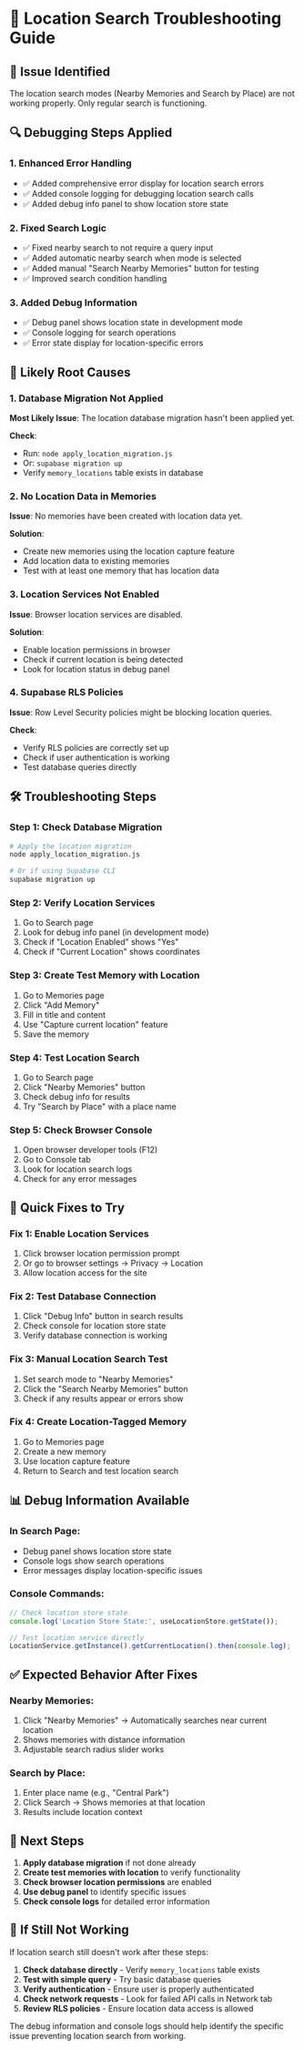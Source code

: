 # 🔧 Location Search Troubleshooting Guide

## 🚨 **Issue Identified**

The location search modes (Nearby Memories and Search by Place) are not working properly. Only regular search is functioning.

## 🔍 **Debugging Steps Applied**

### **1. Enhanced Error Handling**
- ✅ Added comprehensive error display for location search errors
- ✅ Added console logging for debugging location search calls
- ✅ Added debug info panel to show location store state

### **2. Fixed Search Logic**
- ✅ Fixed nearby search to not require a query input
- ✅ Added automatic nearby search when mode is selected
- ✅ Added manual "Search Nearby Memories" button for testing
- ✅ Improved search condition handling

### **3. Added Debug Information**
- ✅ Debug panel shows location state in development mode
- ✅ Console logging for search operations
- ✅ Error state display for location-specific errors

## 🎯 **Likely Root Causes**

### **1. Database Migration Not Applied**
**Most Likely Issue**: The location database migration hasn't been applied yet.

**Check**: 
- Run: `node apply_location_migration.js`
- Or: `supabase migration up`
- Verify `memory_locations` table exists in database

### **2. No Location Data in Memories**
**Issue**: No memories have been created with location data yet.

**Solution**:
- Create new memories using the location capture feature
- Add location data to existing memories
- Test with at least one memory that has location data

### **3. Location Services Not Enabled**
**Issue**: Browser location services are disabled.

**Solution**:
- Enable location permissions in browser
- Check if current location is being detected
- Look for location status in debug panel

### **4. Supabase RLS Policies**
**Issue**: Row Level Security policies might be blocking location queries.

**Check**:
- Verify RLS policies are correctly set up
- Check if user authentication is working
- Test database queries directly

## 🛠️ **Troubleshooting Steps**

### **Step 1: Check Database Migration**
```bash
# Apply the location migration
node apply_location_migration.js

# Or if using Supabase CLI
supabase migration up
```

### **Step 2: Verify Location Services**
1. Go to Search page
2. Look for debug info panel (in development mode)
3. Check if "Location Enabled" shows "Yes"
4. Check if "Current Location" shows coordinates

### **Step 3: Create Test Memory with Location**
1. Go to Memories page
2. Click "Add Memory"
3. Fill in title and content
4. Use "Capture current location" feature
5. Save the memory

### **Step 4: Test Location Search**
1. Go to Search page
2. Click "Nearby Memories" button
3. Check debug info for results
4. Try "Search by Place" with a place name

### **Step 5: Check Browser Console**
1. Open browser developer tools (F12)
2. Go to Console tab
3. Look for location search logs
4. Check for any error messages

## 🔧 **Quick Fixes to Try**

### **Fix 1: Enable Location Services**
1. Click browser location permission prompt
2. Or go to browser settings → Privacy → Location
3. Allow location access for the site

### **Fix 2: Test Database Connection**
1. Click "Debug Info" button in search results
2. Check console for location store state
3. Verify database connection is working

### **Fix 3: Manual Location Search Test**
1. Set search mode to "Nearby Memories"
2. Click the "Search Nearby Memories" button
3. Check if any results appear or errors show

### **Fix 4: Create Location-Tagged Memory**
1. Go to Memories page
2. Create a new memory
3. Use location capture feature
4. Return to Search and test location search

## 📊 **Debug Information Available**

### **In Search Page:**
- Debug panel shows location store state
- Console logs show search operations
- Error messages display location-specific issues

### **Console Commands:**
```javascript
// Check location store state
console.log('Location Store State:', useLocationStore.getState());

// Test location service directly
LocationService.getInstance().getCurrentLocation().then(console.log);
```

## ✅ **Expected Behavior After Fixes**

### **Nearby Memories:**
1. Click "Nearby Memories" → Automatically searches near current location
2. Shows memories with distance information
3. Adjustable search radius slider works

### **Search by Place:**
1. Enter place name (e.g., "Central Park")
2. Click Search → Shows memories at that location
3. Results include location context

## 🎯 **Next Steps**

1. **Apply database migration** if not done already
2. **Create test memories with location** to verify functionality
3. **Check browser location permissions** are enabled
4. **Use debug panel** to identify specific issues
5. **Check console logs** for detailed error information

## 🚨 **If Still Not Working**

If location search still doesn't work after these steps:

1. **Check database directly** - Verify `memory_locations` table exists
2. **Test with simple query** - Try basic database queries
3. **Verify authentication** - Ensure user is properly authenticated
4. **Check network requests** - Look for failed API calls in Network tab
5. **Review RLS policies** - Ensure location data access is allowed

The debug information and console logs should help identify the specific issue preventing location search from working.